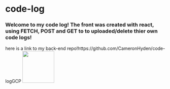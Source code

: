 # code-log
<h3> Welcome to my code log! The front was created with react, using FETCH, POST and GET to to uploaded/delete thier own code logs! </h3>
<p>
here is a link to my back-end repo!https://github.com/CameronHyden/code-logGCP 
<img src="https://img.shields.io/badge/Java-ED8B00?style=for-the-badge&logo=java&logoColor=white"  width="100"/>  
</p>


